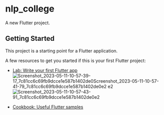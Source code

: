 # nlp_college

A new Flutter project.

## Getting Started

This project is a starting point for a Flutter application.

A few resources to get you started if this is your first Flutter project:

- [Lab: Write your first Flutter app](https://docs.flutter.dev/get-started/codelab)![Screenshot_2023-05-11-10-57-39-17_7c81cc6c69fb9dcce1e587b1402de0![Screenshot_2023-05-11-10-57-41-79_7c81cc6c69fb9dcce1e587b1402de0e2](https://github.com/sudhar08/transltor_flutter/assets/99385366/be28fe9f-c981-4e34-8b77-5e95e4b4c3bc)
e2](https://github.com/sudhar08/transltor_flutter/assets/99385366/2cbba0d8-48ea-4a86-adbb-a4189dd34229)![Screenshot_2023-05-11-10-57-43-91_7c81cc6c69fb9dcce1e587b1402de0e2](https://github.com/sudhar08/transltor_flutter/assets/99385366/a02ff610-b3c0-4569-8005-432dea4fdbf9)


- [Cookbook: Useful Flutter samples](https://docs.flutter.dev/cookbook)



